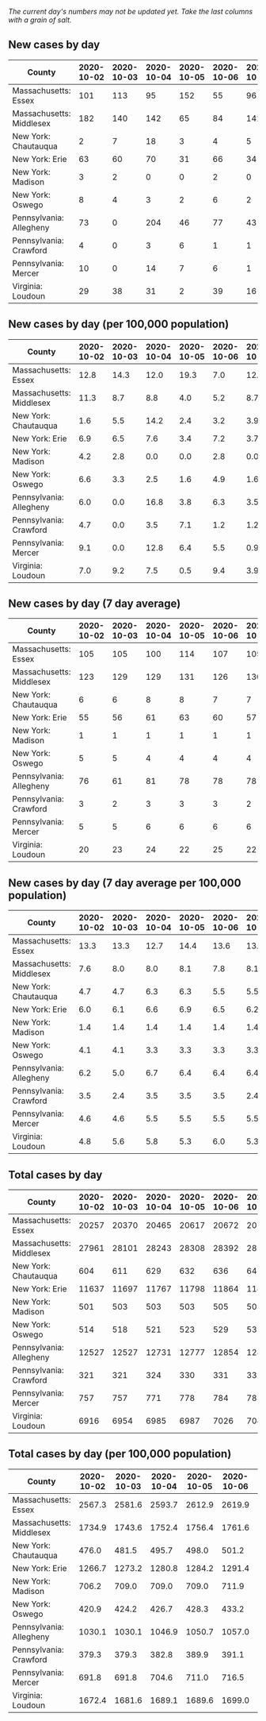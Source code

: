_The current day's numbers may not be updated yet. Take the last columns with a grain of salt._
## New cases by day

| County | 2020-10-02 | 2020-10-03 | 2020-10-04 | 2020-10-05 | 2020-10-06 | 2020-10-07 | 2020-10-08 |
| --- | --- | --- | --- | --- | --- | --- | --- |
| Massachusetts: Essex | 101 | 113 | 95 | 152 | 55 | 96 | 67 |
| Massachusetts: Middlesex | 182 | 140 | 142 | 65 | 84 | 141 | 105 |
| New York: Chautauqua | 2 | 7 | 18 | 3 | 4 | 5 | 15 |
| New York: Erie | 63 | 60 | 70 | 31 | 66 | 34 | 55 |
| New York: Madison | 3 | 2 | 0 | 0 | 2 | 0 |  |
| New York: Oswego | 8 | 4 | 3 | 2 | 6 | 2 | 5 |
| Pennsylvania: Allegheny | 73 | 0 | 204 | 46 | 77 | 43 | 127 |
| Pennsylvania: Crawford | 4 | 0 | 3 | 6 | 1 | 1 | 2 |
| Pennsylvania: Mercer | 10 | 0 | 14 | 7 | 6 | 1 | 12 |
| Virginia: Loudoun | 29 | 38 | 31 | 2 | 39 | 16 | 68 |

## New cases by day (per 100,000 population)

| County | 2020-10-02 | 2020-10-03 | 2020-10-04 | 2020-10-05 | 2020-10-06 | 2020-10-07 | 2020-10-08 |
| --- | --- | --- | --- | --- | --- | --- | --- |
| Massachusetts: Essex | 12.8 | 14.3 | 12.0 | 19.3 | 7.0 | 12.2 | 8.5 |
| Massachusetts: Middlesex | 11.3 | 8.7 | 8.8 | 4.0 | 5.2 | 8.7 | 6.5 |
| New York: Chautauqua | 1.6 | 5.5 | 14.2 | 2.4 | 3.2 | 3.9 | 11.8 |
| New York: Erie | 6.9 | 6.5 | 7.6 | 3.4 | 7.2 | 3.7 | 6.0 |
| New York: Madison | 4.2 | 2.8 | 0.0 | 0.0 | 2.8 | 0.0 |  |
| New York: Oswego | 6.6 | 3.3 | 2.5 | 1.6 | 4.9 | 1.6 | 4.1 |
| Pennsylvania: Allegheny | 6.0 | 0.0 | 16.8 | 3.8 | 6.3 | 3.5 | 10.4 |
| Pennsylvania: Crawford | 4.7 | 0.0 | 3.5 | 7.1 | 1.2 | 1.2 | 2.4 |
| Pennsylvania: Mercer | 9.1 | 0.0 | 12.8 | 6.4 | 5.5 | 0.9 | 11.0 |
| Virginia: Loudoun | 7.0 | 9.2 | 7.5 | 0.5 | 9.4 | 3.9 | 16.4 |

## New cases by day (7 day average)

| County | 2020-10-02 | 2020-10-03 | 2020-10-04 | 2020-10-05 | 2020-10-06 | 2020-10-07 | 2020-10-08 |
| --- | --- | --- | --- | --- | --- | --- | --- |
| Massachusetts: Essex | 105 | 105 | 100 | 114 | 107 | 105 | 97 |
| Massachusetts: Middlesex | 123 | 129 | 129 | 131 | 126 | 130 | 123 |
| New York: Chautauqua | 6 | 6 | 8 | 8 | 7 | 7 | 8 |
| New York: Erie | 55 | 56 | 61 | 63 | 60 | 57 | 54 |
| New York: Madison | 1 | 1 | 1 | 1 | 1 | 1 |  |
| New York: Oswego | 5 | 5 | 4 | 4 | 4 | 4 | 4 |
| Pennsylvania: Allegheny | 76 | 61 | 81 | 78 | 78 | 78 | 81 |
| Pennsylvania: Crawford | 3 | 2 | 3 | 3 | 3 | 2 | 2 |
| Pennsylvania: Mercer | 5 | 5 | 6 | 6 | 6 | 6 | 7 |
| Virginia: Loudoun | 20 | 23 | 24 | 22 | 25 | 22 | 32 |

## New cases by day (7 day average per 100,000 population)

| County | 2020-10-02 | 2020-10-03 | 2020-10-04 | 2020-10-05 | 2020-10-06 | 2020-10-07 | 2020-10-08 |
| --- | --- | --- | --- | --- | --- | --- | --- |
| Massachusetts: Essex | 13.3 | 13.3 | 12.7 | 14.4 | 13.6 | 13.3 | 12.3 |
| Massachusetts: Middlesex | 7.6 | 8.0 | 8.0 | 8.1 | 7.8 | 8.1 | 7.6 |
| New York: Chautauqua | 4.7 | 4.7 | 6.3 | 6.3 | 5.5 | 5.5 | 6.3 |
| New York: Erie | 6.0 | 6.1 | 6.6 | 6.9 | 6.5 | 6.2 | 5.9 |
| New York: Madison | 1.4 | 1.4 | 1.4 | 1.4 | 1.4 | 1.4 |  |
| New York: Oswego | 4.1 | 4.1 | 3.3 | 3.3 | 3.3 | 3.3 | 3.3 |
| Pennsylvania: Allegheny | 6.2 | 5.0 | 6.7 | 6.4 | 6.4 | 6.4 | 6.7 |
| Pennsylvania: Crawford | 3.5 | 2.4 | 3.5 | 3.5 | 3.5 | 2.4 | 2.4 |
| Pennsylvania: Mercer | 4.6 | 4.6 | 5.5 | 5.5 | 5.5 | 5.5 | 6.4 |
| Virginia: Loudoun | 4.8 | 5.6 | 5.8 | 5.3 | 6.0 | 5.3 | 7.7 |

## Total cases by day

| County | 2020-10-02 | 2020-10-03 | 2020-10-04 | 2020-10-05 | 2020-10-06 | 2020-10-07 | 2020-10-08 |
| --- | --- | --- | --- | --- | --- | --- | --- |
| Massachusetts: Essex | 20257 | 20370 | 20465 | 20617 | 20672 | 20768 | 20835 |
| Massachusetts: Middlesex | 27961 | 28101 | 28243 | 28308 | 28392 | 28533 | 28638 |
| New York: Chautauqua | 604 | 611 | 629 | 632 | 636 | 641 | 656 |
| New York: Erie | 11637 | 11697 | 11767 | 11798 | 11864 | 11898 | 11953 |
| New York: Madison | 501 | 503 | 503 | 503 | 505 | 505 |  |
| New York: Oswego | 514 | 518 | 521 | 523 | 529 | 531 | 536 |
| Pennsylvania: Allegheny | 12527 | 12527 | 12731 | 12777 | 12854 | 12897 | 13024 |
| Pennsylvania: Crawford | 321 | 321 | 324 | 330 | 331 | 332 | 334 |
| Pennsylvania: Mercer | 757 | 757 | 771 | 778 | 784 | 785 | 797 |
| Virginia: Loudoun | 6916 | 6954 | 6985 | 6987 | 7026 | 7042 | 7110 |

## Total cases by day (per 100,000 population)

| County | 2020-10-02 | 2020-10-03 | 2020-10-04 | 2020-10-05 | 2020-10-06 | 2020-10-07 | 2020-10-08 |
| --- | --- | --- | --- | --- | --- | --- | --- |
| Massachusetts: Essex | 2567.3 | 2581.6 | 2593.7 | 2612.9 | 2619.9 | 2632.1 | 2640.6 |
| Massachusetts: Middlesex | 1734.9 | 1743.6 | 1752.4 | 1756.4 | 1761.6 | 1770.4 | 1776.9 |
| New York: Chautauqua | 476.0 | 481.5 | 495.7 | 498.0 | 501.2 | 505.1 | 516.9 |
| New York: Erie | 1266.7 | 1273.2 | 1280.8 | 1284.2 | 1291.4 | 1295.1 | 1301.1 |
| New York: Madison | 706.2 | 709.0 | 709.0 | 709.0 | 711.9 | 711.9 |  |
| New York: Oswego | 420.9 | 424.2 | 426.7 | 428.3 | 433.2 | 434.9 | 439.0 |
| Pennsylvania: Allegheny | 1030.1 | 1030.1 | 1046.9 | 1050.7 | 1057.0 | 1060.6 | 1071.0 |
| Pennsylvania: Crawford | 379.3 | 379.3 | 382.8 | 389.9 | 391.1 | 392.3 | 394.7 |
| Pennsylvania: Mercer | 691.8 | 691.8 | 704.6 | 711.0 | 716.5 | 717.4 | 728.4 |
| Virginia: Loudoun | 1672.4 | 1681.6 | 1689.1 | 1689.6 | 1699.0 | 1702.9 | 1719.3 |
